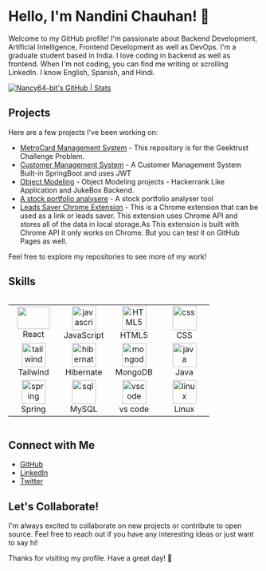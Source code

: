 # Hello, I'm Nandini Chauhan! 👋

Welcome to my GitHub profile! I'm passionate about Backend Development, Artificial Intelligence, Frontend Development as well as DevOps. I'm a graduate student based in India. I love coding in backend as well as frontend. When I'm not coding, you can find me writing or scrolling LinkedIn. I know English, Spanish, and Hindi.

[![Nancy64-bit's GitHub | Stats](https://stats.quine.sh/Nancy64-bit/github?theme=dark)](https://quine.sh?utm_source=widgets&utm_campaign=Nancy64-bit)
## Projects


Here are a few projects I've been working on:

- [MetroCard Management System](https://github.com/Nancy64-bit/MetroCard-Management-System) - This repository is for the Geektrust Challenge Problem.
- [Customer Management System](https://github.com/Nancy64-bit/customer-management-application) - A Customer Management System Built-in SpringBoot and uses JWT
- [Object Modeling](https://github.com/Nancy64-bit/Object-Modeling) - Object Modeling projects - Hackerrank Like Application and JukeBox Backend.
- [A stock portfolio analysere](https://github.com/Nancy64-bit/QMoney) - A stock portfolio analyser tool
- [Leads Saver Chrome Extension](https://github.com/Nancy64-bit/Leads-Saver) - This is a Chrome extension that can be used as a link or leads saver. This extension uses Chrome API and stores all of the data in local storage.As This extension is built with Chrome API it only works on Chrome. But you can test it on GitHub Pages as well.

Feel free to explore my repositories to see more of my work!

## Skills

<div style="display: flex; align-items: flex-start; align: center">
<table align="center">
  <tr>
    <td align="center" width="85">
        <img src="https://skillicons.dev/icons?i=react" width="65" height="45" />
      <br>React
    </td>
    <td align="center" width="85">
        <img src="https://skillicons.dev/icons?i=javascript" width="48" height="48" alt="javascript" />
      <br>JavaScript
    </td>
    <td align="center" width="85">
        <img src="https://skillicons.dev/icons?i=html" width="48" height="48" alt="HTML5" />
      <br>HTML5
    </td>
    <td align="center" width="85">
        <img src="https://skillicons.dev/icons?i=css" width="48" height="48" alt="css" />
      <br>CSS
    </td>
  </tr>
  <tr>
    <td align="center" width="85">
        <img src="https://skillicons.dev/icons?i=tailwind" width="48" height="48" alt="tailwind" />
      <br>Tailwind
    </td>
    <td align="center" width="85">
        <img src="https://skillicons.dev/icons?i=hibernate" width="48" height="48" alt="hibernate" />
      <br>Hibernate
    </td>
    <td align="center" width="85">
        <img src="https://skillicons.dev/icons?i=mongodb" width="48" height="48" alt="mongodb" />
      <br>MongoDB
    </td>
    <td align="center" width="85">
        <img src="https://skillicons.dev/icons?i=java" width="48" height="48" alt="java" />
      <br>Java
    </td>
  </tr>
  <tr>
    <td align="center" width="85">
        <img src="https://skillicons.dev/icons?i=spring" width="48" height="48" alt="spring" />
      <br>Spring
    </td>
    <td align="center" width="85">
        <img src="https://skillicons.dev/icons?i=mysql" width="48" height="48" alt="sql" />
      <br>MySQL
    </td>
    <td align="center" width="85">
        <img src="https://skillicons.dev/icons?i=vscode" width="48" height="48" alt="vscode" />
      <br>vs code
    </td>
    <td align="center" width="85">
        <img src="https://skillicons.dev/icons?i=linux" width="48" height="48" alt="linux" />
      <br>Linux
    </td>

  </tr>
</table>
</div>




## Connect with Me

- [GitHub](https://github.com/Nancy64-bit)
- [LinkedIn](https://www.linkedin.com/in/hackergwen)
- [Twitter](https://twitter.com/hackergwen)

## Let's Collaborate!

I'm always excited to collaborate on new projects or contribute to open source. Feel free to reach out if you have any interesting ideas or just want to say hi!

Thanks for visiting my profile. Have a great day! 🌟
